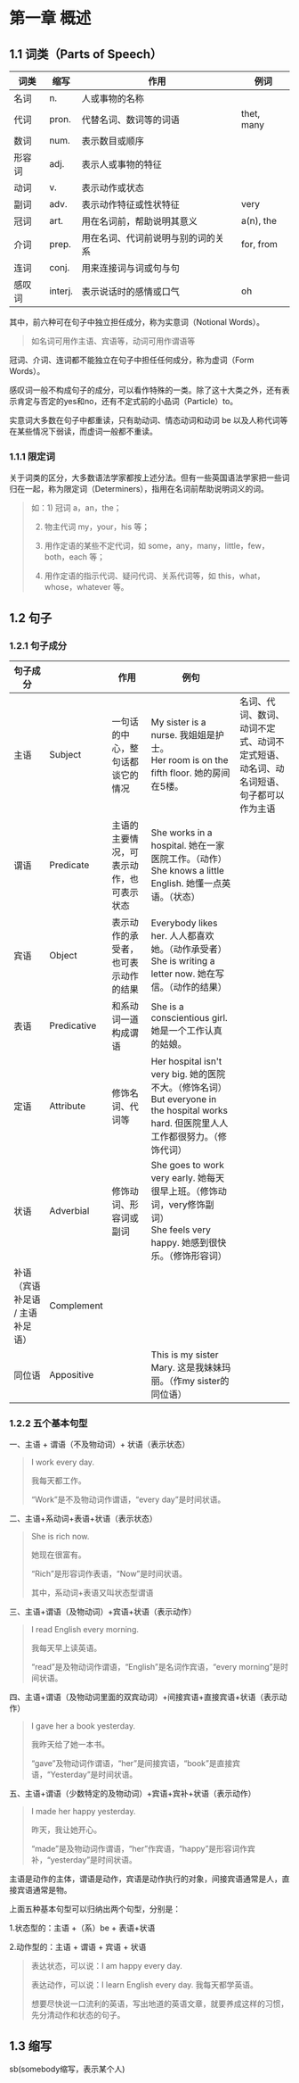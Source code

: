 # 第一章 概述

## 1.1 词类（Parts of Speech）

| 词类   | 缩写    | 作用                               | 例词       |
| ------ | ------- | ---------------------------------- | ---------- |
| 名词   | n.      | 人或事物的名称                     |            |
| 代词   | pron.   | 代替名词、数词等的词语             | thet, many |
| 数词   | num.    | 表示数目或顺序                     |            |
| 形容词 | adj.    | 表示人或事物的特征                 |            |
| 动词   | v.      | 表示动作或状态                     |            |
| 副词   | adv.    | 表示动作特征或性状特征             | very       |
| 冠词   | art.    | 用在名词前，帮助说明其意义         | a(n), the  |
| 介词   | prep.   | 用在名词、代词前说明与别的词的关系 | for, from  |
| 连词   | conj.   | 用来连接词与词或句与句             |            |
| 感叹词 | interj. | 表示说话时的感情或口气             | oh         |

其中，前六种可在句子中独立担任成分，称为实意词（Notional Words）。

> 如名词可用作主语、宾语等，动词可用作谓语等

冠词、介词、连词都不能独立在句子中担任任何成分，称为虚词（Form Words）。

感叹词一般不构成句子的成分，可以看作特殊的一类。除了这十大类之外，还有表示肯定与否定的yes和no，还有不定式前的小品词（Particle）to。

实意词大多数在句子中都重读，只有助动词、情态动词和动词 be 以及人称代词等在某些情况下弱读，而虚词一般都不重读。

### 1.1.1 限定词

关于词类的区分，大多数语法学家都按上述分法。但有一些英国语法学家把一些词归在一起，称为限定词（Determiners），指用在名词前帮助说明词义的词。

> 如：1) 冠词 a，an，the；
>
> 2) 物主代词 my，your，his 等；
>
> 3) 用作定语的某些不定代词，如 some，any，many，little，few，both，each 等；
>
> 4) 用作定语的指示代词、疑问代词、关系代词等，如 this，what，whose，whatever 等。



## 1.2 句子

### 1.2.1 句子成分

| 句子成分                        |             | 作用                                     | 例句                                                         |                                                              |
| ------------------------------- | ----------- | ---------------------------------------- | ------------------------------------------------------------ | ------------------------------------------------------------ |
| 主语                            | Subject     | 一句话的中心，整句话都谈它的情况         | My sister is a nurse. 我姐姐是护士。<br/>Her room is on the fifth floor. 她的房间在5楼。 | 名词、代词、数词、动词不定式、动词不定式短语、动名词、动名词短语、句子都可以作为主语 |
| 谓语                            | Predicate   | 主语的主要情况，可表示动作，也可表示状态 | She works in a hospital. 她在一家医院工作。（动作）<br/>She knows a little English. 她懂一点英语。（状态） |                                                              |
| 宾语                            | Object      | 表示动作的承受者，也可表示动作的结果     | Everybody likes her. 人人都喜欢她。（动作承受者）<br/>She is writing a letter now. 她在写信。（动作的结果） |                                                              |
| 表语                            | Predicative | 和系动词一道构成谓语                     | She is a conscientious girl. 她是一个工作认真的姑娘。        |                                                              |
| 定语                            | Attribute   | 修饰名词、代词等                         | Her hospital isn't very big. 她的医院不大。（修饰名词）<br/>But everyone in the hospital works hard. 但医院里人人工作都很努力。（修饰代词） |                                                              |
| 状语                            | Adverbial   | 修饰动词、形容词或副词                   | She goes to work very early. 她每天很早上班。（修饰动词，very修饰副词）<br/>She feels very happy. 她感到很快乐。（修饰形容词） |                                                              |
| 补语（宾语补足语 / 主语补足语） | Complement  |                                          |                                                              |                                                              |
| 同位语                          | Appositive  |                                          | This is my sister Mary. 这是我妹妹玛丽。（作my sister的同位语） |                                                              |

### 1.2.2 五个基本句型

一、主语 + 谓语（不及物动词）+ 状语（表示状态）

> I work every day. 
>
> 我每天都工作。
>
> “Work”是不及物动词作谓语，“every day”是时间状语。

二、主语+系动词+表语+状语（表示状态）

> She is rich now.
>
> 她现在很富有。
>
> “Rich”是形容词作表语，“Now”是时间状语。
>
> 其中，系动词+表语又叫状态型谓语

三、主语+谓语（及物动词）+宾语+状语（表示动作）

> I read English every morning. 
>
> 我每天早上读英语。
>
> “read”是及物动词作谓语，“English”是名词作宾语，“every morning”是时间状语。

四、主语+谓语（及物动词里面的双宾动词）+间接宾语+直接宾语+状语（表示动作）

> I gave her a book yesterday.
>
> 我昨天给了她一本书。
>
> “gave”及物动词作谓语，“her”是间接宾语，“book”是直接宾语，“Yesterday”是时间状语。

五、主语+谓语（少数特定的及物动词）+宾语+宾补+状语（表示动作）

> I made her happy yesterday.
>
> 昨天，我让她开心。
>
> “made”是及物动词作谓语，“her”作宾语，“happy”是形容词作宾补，“yesterday”是时间状语。

主语是动作的主体，谓语是动作，宾语是动作执行的对象，间接宾语通常是人，直接宾语通常是物。

上面五种基本句型可以归纳出两个句型，分别是：

1.状态型的：主语 +（系）be + 表语+状语 

2.动作型的：主语 + 谓语 + 宾语 + 状语

> 表达状态，可以说：I am happy every day.
>
> 表达动作，可以说：I learn English every day. 我每天都学英语。
>
> 想要尽快说一口流利的英语，写出地道的英语文章，就要养成这样的习惯，先分清动作和状态的句子。

## 1.3 缩写

sb(somebody缩写，表示某个人)